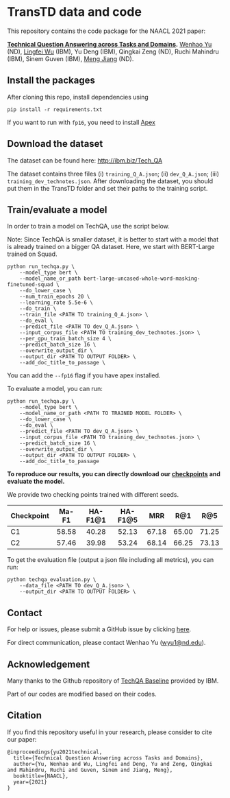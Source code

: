 # TransTD data and code

This repository contains the code package for the NAACL 2021 paper:

**[Technical Question Answering across Tasks and Domains](https://arxiv.org/pdf/2010.09780.pdf).** [Wenhao Yu](https://wyu97.github.io/) (ND), [Lingfei Wu](https://sites.google.com/a/email.wm.edu/teddy-lfwu/) (IBM), Yu Deng (IBM), Qingkai Zeng (ND), Ruchi Mahindru (IBM), Sinem Guven (IBM), [Meng Jiang](http://meng-jiang.com/) (ND).

## Install the packages

After cloning this repo, install dependencies using 
```
pip install -r requirements.txt
```

If you want to run with `fp16`, you need to install [Apex]( https://github.com/NVIDIA/apex.git)

## Download the dataset

The dataset can be found here: http://ibm.biz/Tech_QA

The dataset contains three files (i) `training_Q_A.json`; (ii) `dev_Q_A.json`; (iii) `training_dev_technotes.json`. 
After downloading the dataset, you should put them in the TransTD folder and set their paths to the training script.


## Train/evaluate a model

In order to train a model on TechQA, use the script below. 

Note: Since TechQA is smaller dataset, it is better to start with a model that is already trained on a bigger QA dataset. Here, we start with BERT-Large trained on Squad.

```
python run_techqa.py \
    --model_type bert \
    --model_name_or_path bert-large-uncased-whole-word-masking-finetuned-squad \
    --do_lower_case \
    --num_train_epochs 20 \
    --learning_rate 5.5e-6 \
    --do_train \
    --train_file <PATH TO training_Q_A.json> \
    --do_eval \
    --predict_file <PATH TO dev_Q_A.json> \
    --input_corpus_file <PATH TO training_dev_technotes.json> \
    --per_gpu_train_batch_size 4 \
    --predict_batch_size 16 \
    --overwrite_output_dir \
    --output_dir <PATH TO OUTPUT FOLDER> \ 
    --add_doc_title_to_passage \
```

You can add the `--fp16` flag if you have apex installed.

To evaluate a model, you can run:

```
python run_techqa.py \
    --model_type bert \
    --model_name_or_path <PATH TO TRAINED MODEL FOLDER> \
    --do_lower_case \
    --do_eval \
    --predict_file <PATH TO dev_Q_A.json> \
    --input_corpus_file <PATH TO training_dev_technotes.json> \
    --predict_batch_size 16 \
    --overwrite_output_dir \
    --output_dir <PATH TO OUTPUT FOLDER> \ 
    --add_doc_title_to_passage 
```

**To reproduce our results, you can directly download our [checkpoints](https://drive.google.com/drive/folders/1ZZhiB5JbnRHmB33P5ETZnPWZetjBvYd-?usp=sharing) and evaluate the model.** 

We provide two checking points trained with different seeds. 

| Checkpoint | Ma-F1 | HA-F1@1 | HA-F1@5 | MRR | R@1 | R@5 |
| ---------- | :-----------:  | :-----------: | :-----------: | :-----------:  | ---------- | :-----------:  |
| C1 | 58.58 | 40.28 | 52.13 | 67.18 | 65.00 | 71.25 |
| C2 | 57.46 | 39.98 | 53.24 | 68.14 | 66.25 | 73.13 |

To get the evaluation file (output a json file including all metrics), you can run:

```
python techqa_evaluation.py \
    --data_file <PATH TO dev_Q_A.json> \
    --output_dir <PATH TO OUTPUT FOLDER> \ 
```


## Contact

For help or issues, please submit a GitHub issue by clicking [here](https://github.com/wyu97/TransTD/issues).

For direct communication, please contact Wenhao Yu (wyu1@nd.edu).


## Acknowledgement
Many thanks to the Github repository of [TechQA Baseline](https://github.com/IBM/techqa) provided by IBM. 

Part of our codes are modified based on their codes.

## Citation
If you find this repository useful in your research, please consider to cite our paper:

```
@inproceedings{yu2021technical,
  title={Technical Question Answering across Tasks and Domains},
  author={Yu, Wenhao and Wu, Lingfei and Deng, Yu and Zeng, Qingkai and Mahindru, Ruchi and Guven, Sinem and Jiang, Meng},
  booktitle={NAACL},
  year={2021}
}
```
